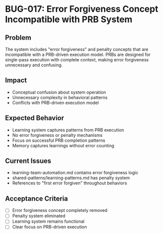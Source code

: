 # BUG-017: Error Forgiveness Concept Incompatible with PRB System

## Problem
The system includes "error forgiveness" and penalty concepts that are incompatible with a PRB-driven execution model. PRBs are designed for single-pass execution with complete context, making error forgiveness unnecessary and confusing.

## Impact
- Conceptual confusion about system operation
- Unnecessary complexity in behavioral patterns
- Conflicts with PRB-driven execution model

## Expected Behavior
- Learning system captures patterns from PRB execution
- No error forgiveness or penalty mechanisms
- Focus on successful PRB completion patterns
- Memory captures learnings without error counting

## Current Issues
- learning-team-automation.md contains error forgiveness logic
- shared-patterns/learning-patterns.md has penalty system
- References to "first error forgiven" throughout behaviors

## Acceptance Criteria
- [ ] Error forgiveness concept completely removed
- [ ] Penalty system eliminated
- [ ] Learning system remains functional
- [ ] Clear focus on PRB-driven execution